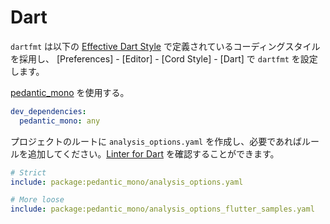# Dart

`dartfmt` は以下の [Effective Dart Style](https://dart.dev/guides/language/effective-dart/style) で定義されているコーディングスタイルを採用し、 [Preferences] - [Editor] - [Cord Style] - [Dart] で `dartfmt` を設定します。

[pedantic_mono](https://pub.dev/packages/pedantic_mono) を使用する。

```yaml
dev_dependencies:
  pedantic_mono: any
```

プロジェクトのルートに `analysis_options.yaml` を作成し、必要であればルールを追加してください。[Linter for Dart](https://dart-lang.github.io/linter/lints/) を確認することができます。

```yaml
# Strict
include: package:pedantic_mono/analysis_options.yaml

# More loose
include: package:pedantic_mono/analysis_options_flutter_samples.yaml
```
